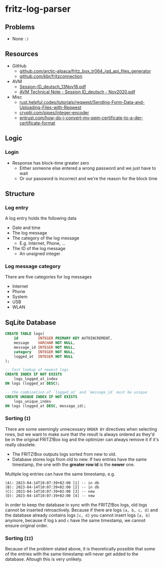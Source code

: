 # fritz-log-parser

## Problems

- None `:)`

## Resources

- GitHub
  - [github.com/arctic-alpaca/fritz_box_tr064_igd_api_files_generator](https://github.com/arctic-alpaca/fritz_box_tr064_igd_api_files_generator)
  - [github.com/kbr/fritzconnection](https://github.com/kbr/fritzconnection)
- AVM
  - [Session-ID_deutsch_13Nov18.pdf](https://avm.de/fileadmin/user_upload/Global/Service/Schnittstellen/Session-ID_deutsch_13Nov18.pdf)
  - [AVM Technical Note - Session ID_deutsch - Nov2020.pdf](https://avm.de/fileadmin/user_upload/Global/Service/Schnittstellen/AVM%20Technical%20Note%20-%20Session%20ID_deutsch%20-%20Nov2020.pdf)
- Misc
  - [rust.helpful.codes/tutorials/reqwest/Sending-Form-Data-and-Uploading-Files-with-Reqwest](https://rust.helpful.codes/tutorials/reqwest/Sending-Form-Data-and-Uploading-Files-with-Reqwest/)
  - [cryptii.com/pipes/integer-encoder](https://cryptii.com/pipes/integer-encoder)
  - [entrust.com/how-do-i-convert-my-pem-certificate-to-a-der-certificate-format](https://www.entrust.com/knowledgebase/ssl/how-do-i-convert-my-pem-certificate-to-a-der-certificate-format)

## Logic

### Login

- Response has block-time greater zero
  - Either someone else entered a wrong password and we just have to wait
  - Or our password is incorrect and we're the reason for the block time

## Structure

### Log entry

A log entry holds the following data

- Date and time
- The log message
- The category of the log message
  - E.g. Internet, Phone, ...
- The ID of the log message
  - An unsigned integer

### Log message category

There are five categories for log messages

- Internet
- Phone
- System
- USB
- WLAN

## SqLite Database

```sql
CREATE TABLE logs(
    id         INTEGER PRIMARY KEY AUTOINCREMENT,
    message    VARCHAR NOT NULL,
    message_id INTEGER NOT NULL,
    category   INTEGER NOT NULL,
    logged_at  INTEGER NOT NULL
);

-- fast lookup of newest logs
CREATE INDEX IF NOT EXISTS
    logs_logged_at_index
ON logs (logged_at DESC);

-- the combination of `logged_at` and `message_id` must be unique
CREATE UNIQUE INDEX IF NOT EXISTS
    logs_unique_index
ON logs (logged_at DESC, message_id);
```

### Sorting (`I`)

There are some seemingly unnecessary `ORDER BY` directives when selecting rows,
but we want to make sure that the result is always ordered as they'd be in the original
FRITZ!Box log and the optimizer can always remove it if it's really obsolete.

- The FRITZ!Box outputs logs sorted from new to old.
- Database stores logs from old to new. If two entries have the
  same timestamp, the one with the **greater row id** is the **newer** one.

Multiple log entries can have the same timestamp, e.g.

```text
(A): 2023-04-14T10:07:39+02:00 [1] -- in db
(B): 2023-04-14T10:07:39+02:00 [2] -- in db
(C): 2023-04-14T10:07:39+02:00 [3] -- new
(D): 2023-04-14T10:07:39+02:00 [4] -- new
```

In order to keep the database in sync with the FRITZ!Box logs,
old logs cannot be inserted retroactively. Because if there are logs `[a, b, c, d]`
and the database already contains logs `[c, d]` you cannot insert logs `[a, b]`
anymore, because if log `b` and `c` have the same timestamp, we cannot ensure original order.

### Sorting (`II`)

Because of the problem stated above, it is theoretically possible that some of the entries
with the same timestamp will never get added to the database. Altough this is very unlikely.
